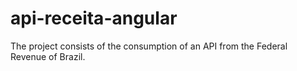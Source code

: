 # api-receita-angular
The project consists of the consumption of an API from the Federal Revenue of Brazil.
